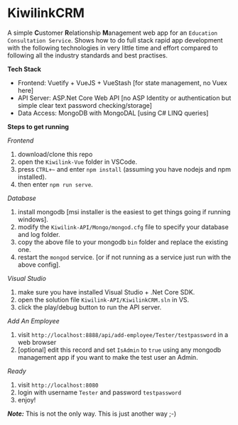 # KiwilinkCRM
A simple **C**ustomer **R**elationship **M**anagement web app for an `Education Consultation Service`. Shows how to do full stack rapid app development with the following technologies in very little time and effort compared to following all the industry standards and best practises.

**Tech Stack**
- Frontend: Vuetify + VueJS + VueStash [for state management, no Vuex here]
- API Server: ASP.Net Core Web API [no ASP Identity or authentication but simple clear text password checking/storage]
- Data Access: MongoDB with MongoDAL [using C# LINQ queries]

**Steps to get running**

*Frontend*
1. download/clone this repo
2. open the `Kiwilink-Vue` folder in VSCode.
3. press `CTRL+~` and enter `npm install` (assuming you have nodejs and npm installed).
4. then enter `npm run serve`.

*Database*
1. install mongodb [msi installer is the easiest to get things going if running windows].
2. modify the `Kiwilink-API/Mongo/mongod.cfg` file to specify your database and log folder.
3. copy the above file to your mongodb `bin` folder and replace the existing one.
4. restart the `mongod` service. [or if not running as a service just run with the above config].

*Visual Studio*
1. make sure you have installed Visual Studio + .Net Core SDK.
2. open the solution file `Kiwilink-API/KiwilinkCRM.sln` in VS.
3. click the play/debug button to run the API server.

*Add An Employee*
1. visit `http://localhost:8888/api/add-employee/Tester/testpassword` in a web browser
2. [optional] edit this record and set `IsAdmin` to `true` using any mongodb management app if you want to make the test user an Admin.

*Ready*
1. visit `http://localhost:8080`
2. login with username `Tester` and password `testpassword`
3. enjoy!

***Note:*** 
This is not the only way. This is just another way ;-)

